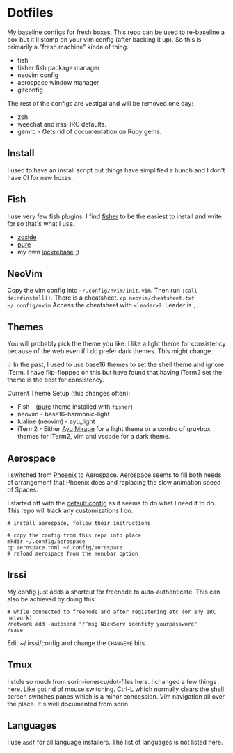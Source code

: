 # Dotfiles

My baseline configs for fresh boxes.  This repo can be used to
re-baseline a box but it'll stomp on your vim config (after backing it up).
So this is primarily a "fresh machine" kinda of thing.

  * fish
  * fisher fish package manager
  * neovim config
  * aerospace window manager
  * gitconfig

The rest of the configs are vestigal and will be removed one day:
  * zsh
  * weechat and irssi IRC defaults.
  * gemrc - Gets rid of documentation on Ruby gems.


## Install

I used to have an install script but things have simplified a bunch and I don't have CI for new boxes.


## Fish

I use very few fish plugins.  I find [fisher](https://github.com/jorgebucaran/fisher) to be the easiest to install and write for so that's what I use.

* [zoxide](https://github.com/kidonng/zoxide.fish)
* [pure](https://github.com/pure-fish/pure)
* my own [lockrebase](https://github.com/squarism/lockrebase) ;)


## NeoVim

Copy the vim config into `~/.config/nvim/init.vim`.  Then run `:call dein#install()`.
There is a cheatsheet.
`cp neovim/cheatsheet.txt ~/.config/nvim`
Access the cheatsheet with `<leader>?`.  Leader is `,`.


## Themes

You will probably pick the theme you like.  I like a light theme for consistency because of the web even if I do prefer dark themes.
This might change.

💡 In the past, I used to use base16 themes to set the shell theme and ignore iTerm.  I have flip-flopped on this but have found that having iTerm2 set the theme is the best for consistency.

Current Theme Setup (this changes often):

  * Fish - ([pure](https://github.com/pure-fish/pure) theme installed with `fisher`)
  * neovim - base16-harmonic-light
  * lualine (neovim) - ayu_light
  * iTerm2 - Either [Ayu Mirage](https://github.com/michelegera/iterm2-ayu-mirage) for a light theme or a combo of gruvbox themes for iTerm2, vim and vscode for a dark theme.


Aerospace
-----
I switched from [Phoenix](https://github.com/jasonm23/phoenix) to Aerospace.
Aerospace seems to fill both needs of arrangement that Phoenix does and replacing the slow animation speed of
Spaces.

I started off with the [default
config](https://github.com/nikitabobko/AeroSpace/blob/main/docs/config-examples/default-config.toml) as it
seems to do what I need it to do.  This repo will track any customizations I do.

    # install aerospace, follow their instructions

    # copy the config from this repo into place
    mkdir ~/.config/aerospace
    cp aerospace.toml ~/.config/aerospace
    # reload aerospace from the menubar option


Irssi
---
My config just adds a shortcut for freenode to auto-authenticate.
This can also be achieved by doing this:

```
# while connected to freenode and after registering etc (or any IRC network)
/network add -autosend "/^msg NickServ identify yourpassword"
/save
```

Edit ~/.irssi/config and change the `CHANGEME` bits.

## Tmux

I stole so much from  sorin-ionescu/dot-files here.  I changed a few things here.  Like got rid of mouse switching.  Ctrl-L which normally clears the shell screen switches panes which is a minor concession.  Vim navigation all over the place.  It's well documented from sorin.


## Languages

I use `asdf` for all language installers.  The list of languages is not listed here.
